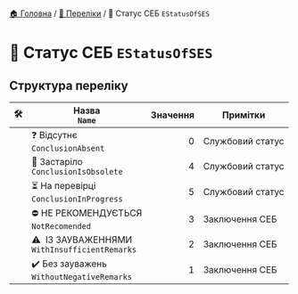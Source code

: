 ﻿[🏠 Головна](../README.MD) / [🎲 Переліки](./README.MD) / 🎲 Статус СЕБ `EStatusOfSES`

# 🎲 Статус СЕБ `EStatusOfSES`

## Структура переліку

|🛠️| Назва </br> `Name` | Значення | Примітки |
|---|---|---:|---|
|| ❓ Відсутнє </br> `ConclusionAbsent` | 0 | Службовий статус |
|| 🧊 Застаріло </br> `ConclusionIsObsolete` | 4 | Службовий статус |
|| ⏳ На перевірці </br> `ConclusionInProgress` | 5 | Службовий статус |
|| ⛔ НЕ РЕКОМЕНДУЄТЬСЯ </br> `NotRecomended` | 3 | Заключення СЕБ |
|| ⚠️  ІЗ ЗАУВАЖЕННЯМИ </br> `WithInsufficientRemarks` | 2 | Заключення СЕБ |
|| ✔️ Без зауважень </br> `WithoutNegativeRemarks` | 1 | Заключення СЕБ |